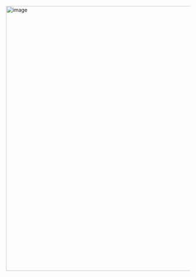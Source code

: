 <img width="725" alt="image" src="https://github.com/Software-Engineering-0795-team1/Back-end/assets/97330124/0aab0066-447b-4e37-b041-f96d0aa6d804">